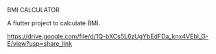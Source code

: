BMI CALCULATOR

A flutter project to calculate BMI.

https://drive.google.com/file/d/1Q-bXCs5L6zUgYbEdFDa_knx4VEbl_G-E/view?usp=share_link
